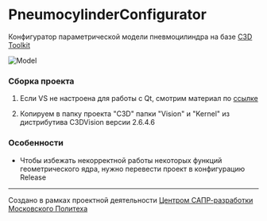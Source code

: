 # PneumocylinderConfigurator

Конфигуратор параметрической модели пневмоцилиндра на базе [C3D Toolkit](https://c3dlabs.com/ru/products/c3d-toolkit/)

![Model](https://i.postimg.cc/k49B8ykb/IMG-20220528-004114.jpg)

### Сборка проекта

1. Если VS не настроена для работы с Qt, смотрим материал по [ссылке](http://wiki.mpu-cloud.ru/c3d-vision-getting-started)

1. Копируем в папку проекта "C3D" папки "Vision" и "Kernel" из дистрибутива C3DVision версии 2.6.4.6

### Особенности

- Чтобы избежать некорректной работы некоторых функций геометрического ядра, нужно перевести проект в конфигурацию Release

---

Создано в рамках проектной деятельности [Центром САПР-разработки Московского Политеха](https://vk.com/mpu_cloud)
